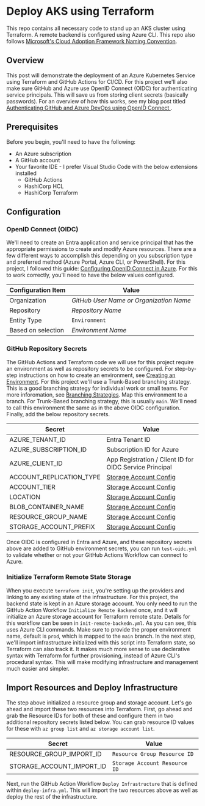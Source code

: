 # Deploy AKS using Terraform
This repo contains all necessary code to stand up an AKS cluster using Terraform.  A remote backend is configured using Azure CLI.  This repo also follows [Microsoft's Cloud Adoption Framework Naming Convention](https://learn.microsoft.com/en-us/azure/cloud-adoption-framework/ready/azure-best-practices/resource-naming).

## Overview

This post will demonstrate the deployment of an Azure Kubernetes Service using Terraform and GitHub Actions for CI/CD. For this project we'll also make sure GitHub and Azure use OpenID Connect (OIDC) for authenticating service principals. This will save us from storing client secrets (basically passwords).  For an overview of how this works, see my blog post titled [Authenticating GitHub and Azure DevOps using OpenID Connect ](https://www.theroadtocloud.com/blog/github-and-azure-devops-oidc-authentication/).

## Prerequisites

Before you begin, you'll need to have the following:

- An Azure subscription
- A GitHub account
- Your favorite IDE - I prefer Visual Studio Code with the below extensions installed
    - GitHub Actions
    - HashiCorp HCL 
    - HashiCorp Terraform

## Configuration

### OpenID Connect (OIDC)

We'll need to create an Entra application and service principal that has the appropriate permissions to create and modify Azure resources.  There are a few different ways to accomplish this depending on you subscription type and preferred method (Azure Portal, Azure CLI, or PowerShell).  For this project, I followed this guide: [Configuring OpenID Connect in Azure](https://docs.github.com/en/actions/deployment/security-hardening-your-deployments/configuring-openid-connect-in-azure).  For this to work correctly, you'll need to have the below values configured.

| Configuration Item | Value                                   |
| ------------------ | --------------------------------------- |
| Organization       | *GitHub User Name or Organization Name* |
| Repository         | *Repository Name*                       |
| Entity Type        | `Environment`                           |
| Based on selection | *Environment Name*                      |


### GitHub Repository Secrets

The GitHub Actions and Terraform code we will use for this project require an environment as well as repository secrets to be configured. For step-by-step instructions on how to create an environment, see [Creating an Environment](https://docs.github.com/en/actions/deployment/targeting-different-environments/using-environments-for-deployment#creating-an-environment). For this project we'll use a Trunk-Based branching strategy. This is a good branching strategy for individual work or small teams.  For more inforomation, see [Branching Strategies](https://www.theroadtocloud.com/blog/branching-strategies/). Map this environment to a branch.  For Trunk-Based branching strategy, this is usually `main`. We'll need to call this environment the same as in the above OIDC configuration. Finally, add the below repository secrets.

| Secret | Value |
|-|-|
| AZURE_TENANT_ID | Entra Tenant ID |
| AZURE_SUBSCRIPTION_ID | Subscription ID for Azure |
| AZURE_CLIENT_ID | App Registration / Client ID for OIDC Service Principal |
| ACCOUNT_REPLICATION_TYPE | [Storage Account Config](https://registry.terraform.io/providers/hashicorp/azurerm/latest/docs/resources/storage_account) |
| ACCOUNT_TIER | [Storage Account Config](https://registry.terraform.io/providers/hashicorp/azurerm/latest/docs/resources/storage_account) |
| LOCATION | [Storage Account Config](https://registry.terraform.io/providers/hashicorp/azurerm/latest/docs/resources/storage_account) |
| BLOB_CONTAINER_NAME | [Storage Account Config](https://registry.terraform.io/providers/hashicorp/azurerm/latest/docs/resources/storage_account) |
| RESOURCE_GROUP_NAME | [Storage Account Config](https://registry.terraform.io/providers/hashicorp/azurerm/latest/docs/resources/storage_account) |
| STORAGE_ACCOUNT_PREFIX | [Storage Account Config](https://registry.terraform.io/providers/hashicorp/azurerm/latest/docs/resources/storage_account) |

Once OIDC is configured in Entra and Azure, and these repository secrets above are added to GitHub environment secrets, you can run `test-oidc.yml` to validate whether or not your GitHub Actions Workflow can connect to Azure.


### Initialize Terraform Remote State Storage

When you execute `terraform init`, you're setting up the providers and linking to any existing state of the infrastructure. For this project, the backend state is kept in an Azure storage account.  You only need to run the GitHub Action Workflow `Initialize Remote Backend` once, and it will initialize an Azure storage account for Terraform remote state. Details for this workflow can be seen in `init-remote-backedn.yml`. As you can see, this uses Azure CLI commands. Make sure to provide the proper environment name, default is `prod`, which is mapped to the `main` branch. In the next step, we'll import infrastructure initialized with this script into Terraform state, so Terraform can also track it.  It makes much more sense to use declerative syntax with Terraform for further provisioning, instead of Azure CLI's procedural syntax.  This will make modifying infrastructure and management much easier and simpler.

## Import Resources and Deploy Infrastructure

The step above initialized a resource group and storage account.  Let's go ahead and import these two resources into Terraform.  First, go ahead and grab the Resource IDs for both of these and configure them in two additional repository secrets listed below.  You can grab resource ID values for these with `az group list` and `az storage account list`.

| Secret | Value |
|-|-|
| RESOURCE_GROUP_IMPORT_ID | `Resource Group Resource ID` |
| STORAGE_ACCOUNT_IMPORT_ID | `Storage Account Resource ID` |

Next, run the GitHub Action Workflow `Deploy Infrastructure` that is defined within `deploy-infra.yml`.  This will import the two resources above as well as deploy the rest of the infrastructure.

